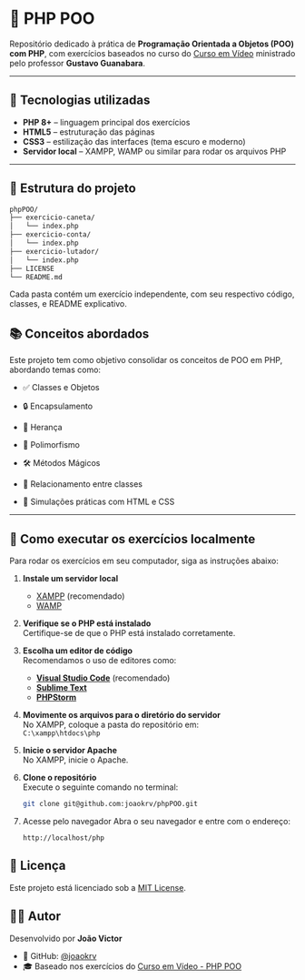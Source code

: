 # 🧠 PHP POO

Repositório dedicado à prática de **Programação Orientada a Objetos (POO) com PHP**, com exercícios baseados no curso do [Curso em Vídeo](https://www.cursoemvideo.com/curso/php-poo/) ministrado pelo professor **Gustavo Guanabara**.

---

## 🚀 Tecnologias utilizadas

- **PHP 8+** – linguagem principal dos exercícios
- **HTML5** – estruturação das páginas
- **CSS3** – estilização das interfaces (tema escuro e moderno)
- **Servidor local** – XAMPP, WAMP ou similar para rodar os arquivos PHP

---

## 📁 Estrutura do projeto

```bash
phpPOO/
├── exercicio-caneta/
│   └── index.php
├── exercicio-conta/
│   └── index.php
├── exercicio-lutador/
│   └── index.php
├── LICENSE
└── README.md
```
Cada pasta contém um exercício independente, com seu respectivo código, classes, e README explicativo.

## 📚 Conceitos abordados
Este projeto tem como objetivo consolidar os conceitos de POO em PHP, abordando temas como:

- ✅ Classes e Objetos

- 🔒 Encapsulamento

- 🧬 Herança

- 🔁 Polimorfismo

- 🛠️ Métodos Mágicos

- 🔗 Relacionamento entre classes

- 🧪 Simulações práticas com HTML e CSS

---

## 📌 Como executar os exercícios localmente

Para rodar os exercícios em seu computador, siga as instruções abaixo:

1. **Instale um servidor local**  
   - [XAMPP](https://www.apachefriends.org/pt_br/index.html) (recomendado)  
   - [WAMP](https://www.wampserver.com/en/)

2. **Verifique se o PHP está instalado**  
   Certifique-se de que o PHP está instalado corretamente.

3. **Escolha um editor de código**  
   Recomendamos o uso de editores como:  
   - **[Visual Studio Code](https://code.visualstudio.com/)** (recomendado)  
   - **[Sublime Text](https://www.sublimetext.com/)**  
   - **[PHPStorm](https://www.jetbrains.com/phpstorm/)**  

4. **Movimente os arquivos para o diretório do servidor**  
   No XAMPP, coloque a pasta do repositório em:  
   `C:\xampp\htdocs\php`

5. **Inicie o servidor Apache**  
   No XAMPP, inicie o Apache.

6. **Clone o repositório**  
   Execute o seguinte comando no terminal:
   ```bash
   git clone git@github.com:joaokrv/phpPOO.git
   ```

7. Acesse pelo navegador
    Abra o seu navegador e entre com o endereço:  
    ```text
    http://localhost/php
    ```


## 📄 Licença
Este projeto está licenciado sob a [MIT License](https://github.com/joaokrv/phpPOO/blob/main/LICENSE).


## 🧑‍💻 Autor  

Desenvolvido por **João Victor**

 - 📌 GitHub: [@joaokrv](https://github.com/joaokrv)  
 - 🎓 Baseado nos exercícios do [Curso em Vídeo - PHP POO](https://www.cursoemvideo.com/curso/php-poo/)